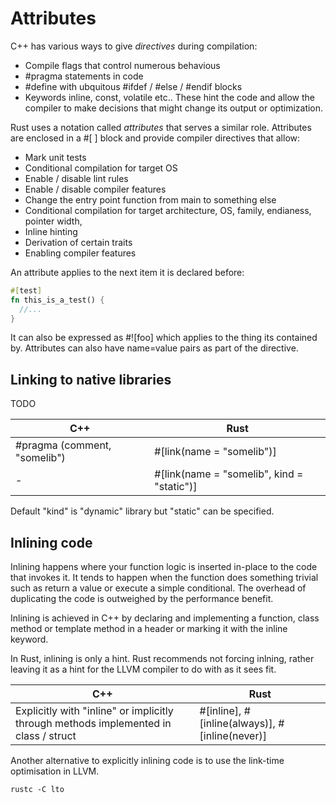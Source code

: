 # Attributes

C++ has various ways to give *directives* during compilation:

* Compile flags that control numerous behavious
* #pragma statements in code
* #define with ubquitous #ifdef / #else / #endif blocks
* Keywords inline, const, volatile etc.. These hint the code and allow the compiler to make decisions that might change its output or optimization.

Rust uses a notation called *attributes* that serves a similar role. Attributes are enclosed in a #[ ] block and provide compiler directives that allow:

* Mark unit tests
* Conditional compilation for target OS
* Enable / disable lint rules
* Enable / disable compiler features
* Change the entry point function from main to something else
* Conditional compilation for target architecture, OS, family, endianess, pointer width,
* Inline hinting
* Derivation of certain traits
* Enabling compiler features

An attribute applies to the next item it is declared before:

```rust
#[test]
fn this_is_a_test() {
  //...
}
```

It can also be expressed as #![foo] which applies to the thing its contained by. Attributes can also have name=value pairs as part of the directive.

## Linking to native libraries

TODO

C++ | Rust
--- | ----
\#pragma (comment, "somelib") | #[link(name = "somelib")]
- | #[link(name = "somelib", kind = "static")]

Default "kind" is "dynamic" library but "static" can be specified.

## Inlining code

Inlining happens where your function logic is inserted in-place to the code that invokes it. It tends to happen when the function does something trivial such as return a value or execute a simple conditional. The overhead of duplicating the code is outweighed by the performance benefit.

Inlining is achieved in C++ by declaring and implementing a function, class method or template method in a header or marking it with the inline keyword.

In Rust, inlining is only a hint. Rust recommends not forcing inlning, rather leaving it as a hint for the LLVM compiler to do with as it sees fit.

C++ | Rust
--- | ----
Explicitly with "inline" or implicitly through methods implemented in class / struct | #[inline], #[inline(always)], #[inline(never)]

Another alternative to explicitly inlining code is to use the link-time optimisation in LLVM.

```
rustc -C lto
```
